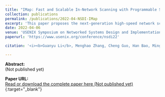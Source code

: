 ```yaml
---
title: "IMap: Fast and Scalable In-Network Scanning with Programmable Switches"
collection: publications
permalink: /publications/2022-04-NSDI-IMap
excerpt: 'This paper proposes the next-generation high-speed network scanner based on the programmable switch.'
date: 2022-04-06
venue: 'USENIX Symposium on Networked Systems Design and Implementation (NSDI)'
paperurl: 'https://www.usenix.org/conference/nsdi22'

citation: '<i><b>Guanyu Li</b>, Menghao Zhang, Cheng Guo, Han Bao, Mingwe Xu, Hongxin Hu, Fenghua Li. &quot;IMap: Fast and Scalable In-Network Scanning with Programmable Switches&quot;. In the 19th USENIX Symposium on Networked Systems Design and Implementation (NSDI), Renton, WA, USA, April 4-6, 2022.</i>'

---
```

**Abstract:**  
(Not published yet)

**Paper URL:**  
[Read or download the complete paper here (Not published yet)](https://www.usenix.org/conference/nsdi22){:target="\_blank"}
